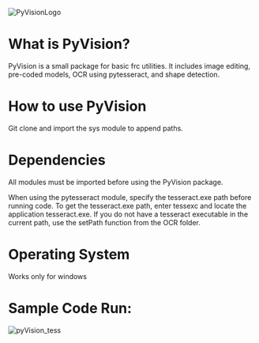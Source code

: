 ![PyVisionLogo](https://user-images.githubusercontent.com/74515743/156907013-285801ad-7d1b-4ab1-a30f-41be1175aca7.png)

# What is PyVision?

PyVision is a small package for basic frc utilities. It includes image editing, pre-coded models, OCR using pytesseract, and shape detection.

# How to use PyVision

Git clone and import the sys module to append paths. 

# Dependencies

All modules must be imported before using the PyVision package. 

When using the pytesseract module, specify the tesseract.exe path before running code. To get the tesseract.exe path, enter tessexc and locate the application tesseract.exe. If you do not have a tesseract executable in the current path, use the setPath function from the OCR folder. 

# Operating System

Works only for windows 


# Sample Code Run:

![pyVision_tess](https://user-images.githubusercontent.com/74515743/156927044-8366d06f-5db8-42b9-a75b-8d4c14dd63d9.png)



